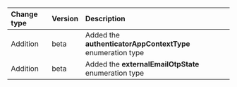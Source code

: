 ### 

| **Change type** | **Version** | **Description** |
|:---|:---|:---|
|Addition|beta|Added the **authenticatorAppContextType** enumeration type|
|Addition|beta|Added the **externalEmailOtpState** enumeration type|
